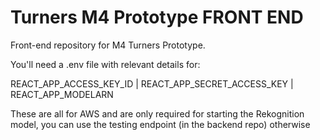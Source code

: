 # Turners M4 Prototype FRONT END

Front-end repository for M4 Turners Prototype.

You'll need a .env file with relevant details for:

REACT_APP_ACCESS_KEY_ID | REACT_APP_SECRET_ACCESS_KEY | REACT_APP_MODELARN

These are all for AWS and are only required for starting the Rekognition model, you can use the testing endpoint (in the backend repo) otherwise